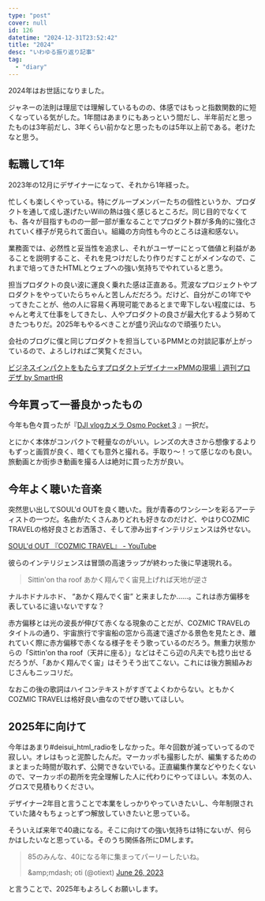 ```yaml
---
type: "post"
cover: null
id: 126
datetime: "2024-12-31T23:52:42"
title: "2024"
desc: "いわゆる振り返り記事"
tag:
  - "diary"
---
```


2024年はお世話になりました。

ジャネーの法則は理屈では理解しているものの、体感ではもっと指数関数的に短くなっている気がした。1年間はあまりにもあっという間だし、半年前だと思ったものは3年前だし、3年くらい前かなと思ったものは5年以上前である。老けたなと思う。

## 転職して1年

2023年の12月にデザイナーになって、それから1年経った。

忙しくも楽しくやっている。特にグループメンバーたちの個性というか、プロダクトを通して成し遂げたいWillの熱は強く感じるところだ。同じ目的でなくても、各々が目指すものの一部一部が重なることでプロダクト群が多角的に強化されていく様子が見られて面白い。組織の方向性も今のところは違和感ない。

業務面では、必然性と妥当性を追求し、それがユーザーにとって価値と利益があることを説明すること、それを見つけだしたり作りだすことがメインなので、これまで培ってきたHTMLとウェブへの強い気持ちでやれていると思う。

担当プロダクトの良い波に運良く乗れた感は正直ある。荒波なプロジェクトやプロダクトをやっていたらちゃんと苦しんだだろう。だけど、自分がこの1年でやってきたことが、他の人に容易く再現可能であるとまで卑下しない程度には、ちゃんと考えて仕事をしてきたし、人やプロダクトの良さが最大化するよう努めてきたつもりだ。2025年もやるべきことが盛り沢山なので頑張りたい。

会社のブログに僕と同じプロダクトを担当しているPMMとの対談記事が上がっているので、よろしければご笑覧ください。

[ビジネスインパクトをもたらすプロダクトデザイナー×PMMの現場｜週刊プロデザ by SmartHR](https://note.com/weekly_pd/n/n1ffe405201ff)

## 今年買って一番良かったもの

今年も色々買ったが『[DJI vlogカメラ Osmo Pocket 3](https://store.dji.com/jp/product/osmo-pocket-3?vid=153291) 』一択だ。

とにかく本体がコンパクトで軽量なのがいい。レンズの大きさから想像するよりもずっと画質が良く、暗くても意外と撮れる。手取り〜！って感じなのも良い。旅動画とか街歩き動画を撮る人は絶対に買った方が良い。

## 今年よく聴いた音楽

突然思い出してSOUL'd OUTを良く聴いた。我が青春のワンシーンを彩るアーティストの一つだ。名曲がたくさんありどれも好きなのだけど、やはりCOZMIC TRAVELの格好良さとお洒落さ、そして滲み出すインテリジェンスは外せない。

[SOUL'd OUT 『COZMIC TRAVEL』 - YouTube](https://youtu.be/ZZIur_FcAOw?si=5anBfFEpCfxVVvvT)

彼らのインテリジェンスは冒頭の高速ラップが終わった後に早速現れる。

> Sittin'on tha roof あかく翔んでく宙見上げれば天地が逆さ

ナルホドナルホド、 <q>あかく翔んでく宙</q> と来ましたか……。これは赤方偏移を表しているに違いないですな？　

赤方偏移とは光の波長が伸びて赤くなる現象のことだが、COZMIC TRAVELのタイトルの通り、宇宙旅行で宇宙船の窓から高速で遠ざかる景色を見たとき、離れていく際に赤方偏移で赤くなる様子をそう歌っているのだろう。無重力状態からの「Sittin'on tha roof（天井に座る）」などはそこら辺の凡夫でも捻り出せるだろうが、「あかく翔んでく宙」はそうそう出てこない。これには後方腕組みおじさんもニッコリだ。

なおこの後の歌詞はハイコンテキストがすぎてよくわからない。ともかくCOZMIC TRAVELは格好良い曲なのでぜひ聴いてほしい。

## 2025年に向けて

今年はあまり#deisui_html_radioをしなかった。年々回数が減っていってるので寂しい。オレはもっと泥酔したんだ。マーカッポも撮影したが、編集するためのまとまった時間が取れず、公開できないでいる。正直編集作業などやりたくないので、マーカッポの勘所を完全理解した人に代わりにやってほしい。本気の人、グロスで見積もりください。

デザイナー2年目と言うことで本業をしっかりやっていきたいし、今年制限されていた諸々もちょっとずつ解放していきたいと思っている。

そういえば来年で40歳になる。そこに向けての強い気持ちは特にないが、何らかはしたいなと思っている。そのうち関係各所にDMします。

<blockquote class="twitter-tweet"><p lang="ja" dir="ltr">85のみんな、40になる年に集まってパーリーしたいね。</p>&amp;amp;mdash; oti (@otiext) <a href="https://twitter.com/otiext/status/1673269767631949825?ref_src=twsrc%5Etfw">June 26, 2023</a></blockquote> <script async src="https://platform.twitter.com/widgets.js"></script>

と言うことで、2025年もよろしくお願いします。
